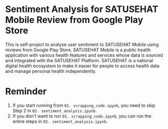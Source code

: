 # Sentiment Analysis for SATUSEHAT Mobile Review from Google Play Store
This is self-project to analyse user sentiment to SATUSEHAT Mobile using reviews from Google Play Store. SATUSEHAT Mobile is a public health application with various health features and services whose data is sourced and integrated with the SATUSEHAT Platform. SATUSEHAT is a national digital health ecosystem to make it easier for people to access health data and manage personal health independently.

# Reminder
1. If you start running from `01. scrapping_code.ipynb`, you need to skip Step 2 in `02. sentiment_analysis.ipynb`.
2. If you don't want to run `01. scrapping_code.ipynb`, you can run the entire steps in  `02. sentiment_analysis.ipynb`.
